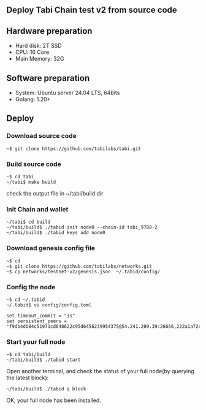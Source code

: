 ## Deploy Tabi Chain test v2 from source code

## Hardware preparation
- Hard disk: 2T SSD
- CPU: 16 Core
- Main Memory: 32G

## Software preparation
- System: Ubuntu server 24.04 LTS, 64bits
- Golang: 1.20+

## Deploy
### Download source code
```shell
~$ git clone https://github.com/tabilabs/tabi.git
```

### Build source code
```shell
~$ cd tabi
~/tabi$ make build
```

check the output file in ~/tabi/build dir


### Init Chain and wallet
```shell
~/tabi$ cd build
~/tabi/build$ ./tabid init node0 --chain-id tabi_9788-2
~/tabi/build$ ./tabid keys add node0
```

### Download genesis config file
```shell
~$ cd 
~$ git clone https://github.com/tabilabs/networks.git
~$ cp networks/testnet-v2/genesis.json  ~/.tabid/config/
```

### Config the node
```shell
~$ cd ~/.tabid
~/.tabid$ vi config/config.toml

set timeout_commit = "3s"
set persistent_peers = "f9db4db84c51971cd648622c95d6456239954375@54.241.209.39:26656,222a1a72cbeab675379c017ced64f2e27f156725@54.241.130.156:26656,13e5b935798f612f9d64dde263376dedc81bb64a@13.57.216.236:26656,b39f1c0bb689516020653b4937fcc42d6e4d39b6@3.101.61.50:26656"
```



### Start your full node
```shell
~$ cd tabi/build
~/tabi/build$ ./tabid start
```

Open another terminal, and check the status of your full node(by querying the latest block):
```shell
~/tabi/build$ ./tabid q block
```

OK, your full node has been installed.

